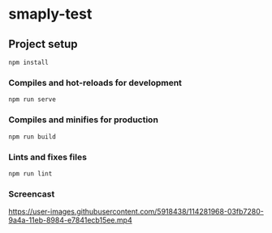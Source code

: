 # smaply-test

## Project setup
```
npm install
```

### Compiles and hot-reloads for development
```
npm run serve
```

### Compiles and minifies for production
```
npm run build
```

### Lints and fixes files
```
npm run lint
```

### Screencast 

https://user-images.githubusercontent.com/5918438/114281968-03fb7280-9a4a-11eb-8984-e7841ecb15ee.mp4






